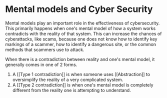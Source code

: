 
# Mental models and Cyber Security
    
Mental models play an important role in the effectiveness of cybersecurity. This primarily happens when one's mental model of how a system works contradicts with the reality of that system. This can increase the chances of cyberattacks, like scams, because one does not know how to identify key markings of a scammer, how to identify a dangerous site, or the common methods that scammers use to attack. 

When there is a contradiction between reality and one's mental model, it generally comes in one of 2 forms. 
1. A [[Type 1 contradiction]] is when someone uses [[Abstraction]] to oversimplify the reality of a very complicated system. 
2. A [[Type 2 contradiction]] is when one's mental model is completely different from the reality one is attempting to understand. 
